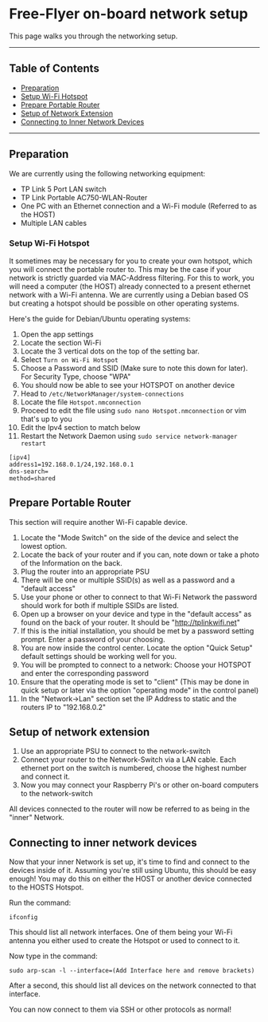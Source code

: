 # Free-Flyer on-board network setup

This page walks you through the networking setup. 

---

## Table of Contents
- [Preparation](#preparation)
- [Setup Wi-Fi Hotspot](#setup-wi-fi-hotspot)
- [Prepare Portable Router](#prepare-portable-router)
- [Setup of Network Extension](#setup-of-network-extension)
- [Connecting to Inner Network Devices](#connecting-to-inner-network-devices)
  
---

## Preparation

We are currently using the following networking equipment:
- TP Link 5 Port LAN switch
- TP Link Portable AC750-WLAN-Router
- One PC with an Ethernet connection and a Wi-Fi module (Referred to as the HOST)
- Multiple LAN cables 

### Setup Wi-Fi Hotspot 

It sometimes may be necessary for you to create your own hotspot, which you will connect the portable router to. This may be the case if your network is strictly guarded via MAC-Address filtering. For this to work, you will need a computer (the HOST) already connected to a present ethernet network with a Wi-Fi antenna. 
We are currently using a Debian based OS but creating a hotspot should be possible on other operating systems.

Here's the guide for Debian/Ubuntu operating systems:
1. Open the app settings
2. Locate the section Wi-Fi
3. Locate the 3 vertical dots on the top of the setting bar.
4. Select ```Turn on Wi-Fi Hotspot```
5. Choose a Password and SSID (Make sure to note this down for later). For Security Type, choose "WPA"
6. You should now be able to see your HOTSPOT on another device
7. Head to ```/etc/NetworkManager/system-connections```
8. Locate the file ```Hotspot.nmconnection```
9. Proceed to edit the file using ```sudo nano Hotspot.nmconnection``` or vim that's up to you
10. Edit the Ipv4 section to match below
11. Restart the Network Daemon using ```sudo service network-manager restart```
```shell
[ipv4]
address1=192.168.0.1/24,192.168.0.1
dns-search=
method=shared
```

## Prepare Portable Router

This section will require another Wi-Fi capable device. 

1. Locate the "Mode Switch" on the side of the device and select the lowest option.
2. Locate the back of your router and if you can, note down or take a photo of the Information on the back.
3. Plug the router into an appropriate PSU 
4. There will be one or multiple SSID(s) as well as a password and a "default access"
5. Use your phone or other to connect to that Wi-Fi Network the password should work for both if multiple SSIDs are listed.
6. Open up a browser on your device and type in the "default access" as found on the back of your router. It should be "http://tplinkwifi.net"
7. If this is the initial installation, you should be met by a password setting prompt. Enter a password of your choosing.
8. You are now inside the control center. Locate the option "Quick Setup" default settings should be working well for you.
9. You will be prompted to connect to a network: Choose your HOTSPOT and enter the corresponding password 
10. Ensure that the operating mode is set to "client" (This may be done in quick setup or later via the option "operating mode" in the control panel)
11. In the "Network->Lan" section set the IP Address to static and the routers IP to "192.168.0.2"

## Setup of network extension

1. Use an appropriate PSU to connect to the network-switch
2. Connect your router to the Network-Switch via a LAN cable. Each ethernet port on the switch is numbered, choose the highest number and connect it.
3. Now you may connect your Raspberry Pi's or other on-board computers to the network-switch

All devices connected to the router will now be referred to as being in the "inner" Network.

## Connecting to inner network devices

Now that your inner Network is set up, it's time to find and connect to the devices inside of it. 
Assuming you're still using Ubuntu, this should be easy enough! 
You may do this on either the HOST or another device connected to the HOSTS Hotspot.

Run the command:
```shell
ifconfig
```
This should list all network interfaces. One of them being your Wi-Fi antenna you either used to create the Hotspot or used to connect to it. 

Now type in the command: 
```shell
sudo arp-scan -l --interface=(Add Interface here and remove brackets)
```

After a second, this should list all devices on the network connected to that interface. 

You can now connect to them via SSH or other protocols as normal! 
